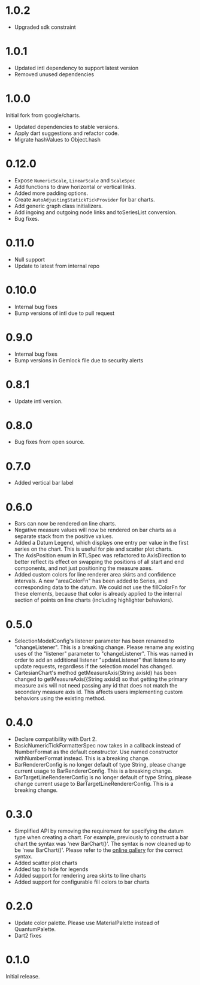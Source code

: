 # 1.0.2
* Upgraded sdk constraint

# 1.0.1
* Updated intl dependency to support latest version
* Removed unused dependencies

# 1.0.0
Initial fork from google/charts.

* Updated dependencies to stable versions.
* Apply dart suggestions and refactor code.
* Migrate hashValues to Object.hash

# 0.12.0
* Expose `NumericScale`, `LinearScale` and `ScaleSpec`
* Add functions to draw horizontal or vertical links.
* Added more padding options.
* Create `AutoAdjustingStatickTickProvider` for bar charts.
* Add generic graph class initializers.
* Add ingoing and outgoing node links and toSeriesList conversion.
* Bug fixes.

# 0.11.0
* Null support
* Update to latest from internal repo

# 0.10.0
* Internal bug fixes
* Bump versions of intl due to pull request

# 0.9.0
* Internal bug fixes
* Bump versions in Gemlock file due to security alerts

# 0.8.1
* Update intl version.

# 0.8.0
* Bug fixes from open source.

# 0.7.0
* Added vertical bar label

# 0.6.0
* Bars can now be rendered on line charts.
* Negative measure values will now be rendered on bar charts as a separate stack from the positive
values.
* Added a Datum Legend, which displays one entry per value in the first series on the chart. This is
 useful for pie and scatter plot charts.
* The AxisPosition enum in RTLSpec was refactored to AxisDirection to better reflect its effect on
swapping the positions of all start and end components, and not just positioning the measure axes.
* Added custom colors for line renderer area skirts and confidence intervals. A new "areaColorFn"
has been added to Series, and corresponding data to the datum. We could not use the fillColorFn for
these elements, because that color is already applied to the internal section of points on line
charts (including highlighter behaviors).

# 0.5.0
* SelectionModelConfig's listener parameter has been renamed to "changeListener". This is a breaking
change. Please rename any existing uses of the "listener" parameter to "changeListener". This was
named in order to add an additional listener "updateListener" that listens to any update requests,
regardless if the selection model has changed.
* CartesianChart's method getMeasureAxis(String axisId) has been changed to
getMeasureAxis({String axisId) so that getting the primary measure axis will not need passing any id
that does not match the secondary measure axis id. This affects users implementing custom behaviors
using the existing method.

# 0.4.0
* Declare compatibility with Dart 2.
* BasicNumericTickFormatterSpec now takes in a callback instead of NumberFormat as the default constructor. Use named constructor withNumberFormat instead. This is a breaking change.
* BarRendererConfig is no longer default of type String, please change current usage to BarRendererConfig<String>. This is a breaking change.
* BarTargetLineRendererConfig is no longer default of type String, please change current usage to BarTargetLineRendererConfig<String>. This is a breaking change.


# 0.3.0
* Simplified API by removing the requirement for specifying the datum type when creating a chart.
For example, previously to construct a bar chart the syntax was 'new BarChart<MyDatumType>()'.
The syntax is now cleaned up to be 'new BarChart()'. Please refer to the
[online gallery](https://juliansteenbakker.github.io/community_charts/flutter/gallery.html) for the correct syntax.
* Added scatter plot charts
* Added tap to hide for legends
* Added support for rendering area skirts to line charts
* Added support for configurable fill colors to bar charts

# 0.2.0

* Update color palette. Please use MaterialPalette instead of QuantumPalette.
* Dart2 fixes

# 0.1.0

Initial release.
